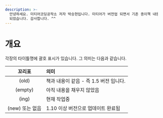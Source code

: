 ```yaml
---
description: >-
  안녕하세요. 미티어코딩공작소 저자 박승현입니다. 미티어가 버전업 되면서 기존 종이책 내용이 많이 변경되어 이렇게 AS 페이지를 만들게
  되었습니다. 감사합니다. ^^
---
```


# 개요

각장의 타이틀명에 괄호 표시가 있습니다. 그 의미는 다음과 같습니다. 

| 꼬리표 | 의미 |
| :---: | :--- |
| \(old\) | 책과 내용이 같음 - 즉 1.5 버전 입니다. |
| \(empty\) | 아직 내용을 채우지 않았음 |
| \(ing\) | 현재 작업중 |
| \(new\) 또는 없음 | 1.10 이상 버전으로 업데이트 완료됨 |



